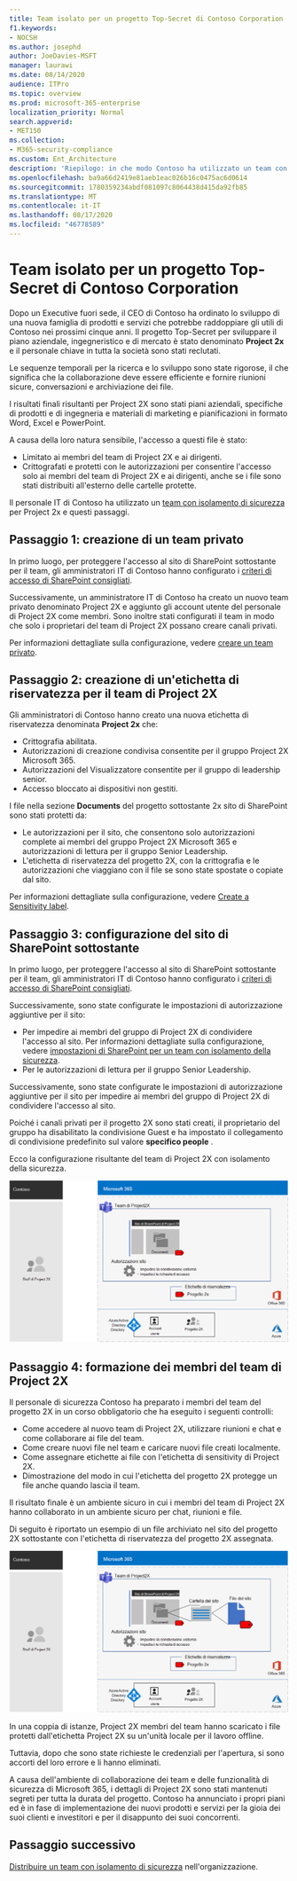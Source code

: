 ```yaml
---
title: Team isolato per un progetto Top-Secret di Contoso Corporation
f1.keywords:
- NOCSH
ms.author: josephd
author: JoeDavies-MSFT
manager: laurawi
ms.date: 08/14/2020
audience: ITPro
ms.topic: overview
ms.prod: microsoft-365-enterprise
localization_priority: Normal
search.appverid:
- MET150
ms.collection:
- M365-security-compliance
ms.custom: Ent_Architecture
description: 'Riepilogo: in che modo Contoso ha utilizzato un team con isolamento di sicurezza per un progetto Top-Secret per sviluppare una nuova famiglia di prodotti e servizi.'
ms.openlocfilehash: ba9a66d2419e81aeb1eac026b16c0475ac6d0614
ms.sourcegitcommit: 1780359234abdf081097c8064438d415da92fb85
ms.translationtype: MT
ms.contentlocale: it-IT
ms.lasthandoff: 08/17/2020
ms.locfileid: "46778589"
---
```

# <a name="isolated-team-for-a-top-secret-project-of-the-contoso-corporation"></a>Team isolato per un progetto Top-Secret di Contoso Corporation

Dopo un Executive fuori sede, il CEO di Contoso ha ordinato lo sviluppo di una nuova famiglia di prodotti e servizi che potrebbe raddoppiare gli utili di Contoso nei prossimi cinque anni. Il progetto Top-Secret per sviluppare il piano aziendale, ingegneristico e di mercato è stato denominato **Project 2x** e il personale chiave in tutta la società sono stati reclutati. 

Le sequenze temporali per la ricerca e lo sviluppo sono state rigorose, il che significa che la collaborazione deve essere efficiente e fornire riunioni sicure, conversazioni e archiviazione dei file.

I risultati finali risultanti per Project 2X sono stati piani aziendali, specifiche di prodotti e di ingegneria e materiali di marketing e pianificazioni in formato Word, Excel e PowerPoint. 

A causa della loro natura sensibile, l'accesso a questi file è stato:

- Limitato ai membri del team di Project 2X e ai dirigenti.
- Crittografati e protetti con le autorizzazioni per consentire l'accesso solo ai membri del team di Project 2X e ai dirigenti, anche se i file sono stati distribuiti all'esterno delle cartelle protette.

Il personale IT di Contoso ha utilizzato un [team con isolamento di sicurezza](secure-teams-security-isolation.md) per Project 2x e questi passaggi.

## <a name="step-1-created-a-private-team"></a>Passaggio 1: creazione di un team privato

In primo luogo, per proteggere l'accesso al sito di SharePoint sottostante per il team, gli amministratori IT di Contoso hanno configurato i [criteri di accesso di SharePoint consigliati](../enterprise/sharepoint-file-access-policies.md).

Successivamente, un amministratore IT di Contoso ha creato un nuovo team privato denominato Project 2X e aggiunto gli account utente del personale di Project 2X come membri. Sono inoltre stati configurati il team in modo che solo i proprietari del team di Project 2X possano creare canali privati.

Per informazioni dettagliate sulla configurazione, vedere [creare un team privato](secure-teams-security-isolation.md#create-a-private-team).

## <a name="step-2-created-a-sensitivity-label-for-the-project-2x-team"></a>Passaggio 2: creazione di un'etichetta di riservatezza per il team di Project 2X

Gli amministratori di Contoso hanno creato una nuova etichetta di riservatezza denominata **Project 2x** che:

- Crittografia abilitata.
- Autorizzazioni di creazione condivisa consentite per il gruppo Project 2X Microsoft 365.
- Autorizzazioni del Visualizzatore consentite per il gruppo di leadership senior.
- Accesso bloccato ai dispositivi non gestiti.

I file nella sezione **Documents** del progetto sottostante 2x sito di SharePoint sono stati protetti da:

- Le autorizzazioni per il sito, che consentono solo autorizzazioni complete ai membri del gruppo Project 2X Microsoft 365 e autorizzazioni di lettura per il gruppo Senior Leadership.
- L'etichetta di riservatezza del progetto 2X, con la crittografia e le autorizzazioni che viaggiano con il file se sono state spostate o copiate dal sito.

Per informazioni dettagliate sulla configurazione, vedere [Create a Sensitivity label](secure-teams-security-isolation.md#create-a-sensitivity-label).

## <a name="step-3-configured-the-underlying-sharepoint-site"></a>Passaggio 3: configurazione del sito di SharePoint sottostante

In primo luogo, per proteggere l'accesso al sito di SharePoint sottostante per il team, gli amministratori IT di Contoso hanno configurato i [criteri di accesso di SharePoint consigliati](../enterprise/sharepoint-file-access-policies.md).

Successivamente, sono state configurate le impostazioni di autorizzazione aggiuntive per il sito:

- Per impedire ai membri del gruppo di Project 2X di condividere l'accesso al sito. Per informazioni dettagliate sulla configurazione, vedere [impostazioni di SharePoint per un team con isolamento della sicurezza](secure-teams-security-isolation.md#sharepoint-settings).
- Per le autorizzazioni di lettura per il gruppo Senior Leadership.

Successivamente, sono state configurate le impostazioni di autorizzazione aggiuntive per il sito per impedire ai membri del gruppo di Project 2X di condividere l'accesso al sito. 

Poiché i canali privati per il progetto 2X sono stati creati, il proprietario del gruppo ha disabilitato la condivisione Guest e ha impostato il collegamento di condivisione predefinito sul valore **specifico people** .

Ecco la configurazione risultante del team di Project 2X con isolamento della sicurezza.

![La configurazione risultante del team di Project 2X](../media/contoso-team-for-top-secret-project/contoso-team-for-top-secret-project.png)

 ## <a name="step-4-trained-project-2x-team-members"></a>Passaggio 4: formazione dei membri del team di Project 2X

Il personale di sicurezza Contoso ha preparato i membri del team del progetto 2X in un corso obbligatorio che ha eseguito i seguenti controlli:

- Come accedere al nuovo team di Project 2X, utilizzare riunioni e chat e come collaborare ai file del team.
- Come creare nuovi file nel team e caricare nuovi file creati localmente.
- Come assegnare etichette ai file con l'etichetta di sensitivity di Project 2X.
- Dimostrazione del modo in cui l'etichetta del progetto 2X protegge un file anche quando lascia il team.

Il risultato finale è un ambiente sicuro in cui i membri del team di Project 2X hanno collaborato in un ambiente sicuro per chat, riunioni e file.

Di seguito è riportato un esempio di un file archiviato nel sito del progetto 2X sottostante con l'etichetta di riservatezza del progetto 2X assegnata.

![Un esempio di un file archiviato nel sito di progetto 2X sottostante](../media/contoso-team-for-top-secret-project/contoso-team-for-top-secret-project-example.png)

In una coppia di istanze, Project 2X membri del team hanno scaricato i file protetti dall'etichetta Project 2X su un'unità locale per il lavoro offline. 

Tuttavia, dopo che sono state richieste le credenziali per l'apertura, si sono accorti del loro errore e li hanno eliminati.

A causa dell'ambiente di collaborazione dei team e delle funzionalità di sicurezza di Microsoft 365, i dettagli di Project 2X sono stati mantenuti segreti per tutta la durata del progetto. Contoso ha annunciato i propri piani ed è in fase di implementazione dei nuovi prodotti e servizi per la gioia dei suoi clienti e investitori e per il disappunto dei suoi concorrenti.

## <a name="next-step"></a>Passaggio successivo

[Distribuire un team con isolamento di sicurezza](secure-teams-security-isolation.md) nell'organizzazione.

